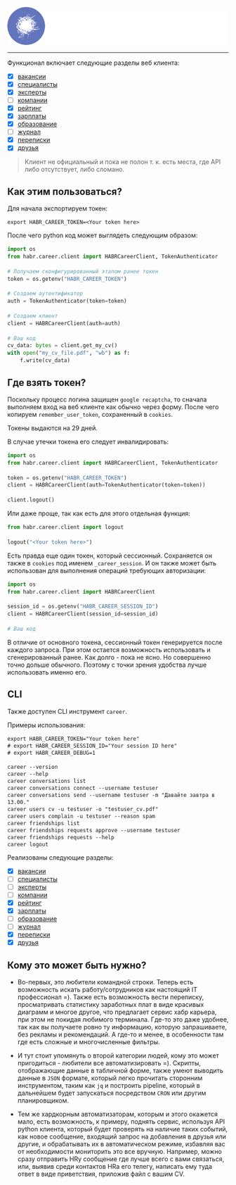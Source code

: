 ![](logos/logo.svg)

---

Функционал включает следующие разделы веб клиента:
- [x] [вакансии](https://career.habr.com/vacancies)
- [x] [специалисты](https://career.habr.com/resumes)
- [x] [эксперты](https://career.habr.com/experts)
- [ ] [компании](https://career.habr.com/companies)
- [x] [рейтинг](https://career.habr.com/companies/ratings)
- [x] [зарплаты](https://career.habr.com/salaries)
- [x] [образование](https://career.habr.com/courses)
- [ ] [журнал](https://career.habr.com/journal)
- [x] [переписки](https://career.habr.com/conversations)
- [x] [друзья](https://career.habr.com/x55aah/friends)

> Клиент не официальный и пока не полон т. к. есть места, где API 
> либо отсутствует, либо сломано.

## Как этим пользоваться?

Для начала экспортируем токен:
```shell
export HABR_CAREER_TOKEN=<Your token here>
```
После чего python код может выглядеть следующим образом:
```python
import os
from habr.career.client import HABRCareerClient, TokenAuthenticator

# Получаем сконфигурированный этапом ранее токен
token = os.getenv("HABR_CAREER_TOKEN")

# Создаем аутентификатор
auth = TokenAuthenticator(token=token)

# Создаем клиент
client = HABRCareerClient(auth=auth)

# Ваш код
cv_data: bytes = client.get_my_cv()
with open("my_cv_file.pdf", "wb") as f:
    f.write(cv_data)
```

## Где взять токен?

Поскольку процесс логина защищен `google recaptcha`, то сначала выполняем вход
на веб клиенте как обычно через форму. После чего копируем `remember_user_token`, 
сохраненный в `cookies`.

Токены выдаются на 29 дней.

В случае утечки токена его следует инвалидировать:
```python
import os
from habr.career.client import HABRCareerClient, TokenAuthenticator

token = os.getenv("HABR_CAREER_TOKEN")
client = HABRCareerClient(auth=TokenAuthenticator(token=token))

client.logout()
```
Или даже проще, так как есть для этого отдельная функция:
```python
from habr.career.client import logout

logout("<Your token here>")
```

Есть правда еще один токен, который сессионный.
Сохраняется он также в `cookies` под именем `_career_session`.
И он также может быть использован для выполнения операций требующих авторизации:

```python
import os
from habr.career.client import HABRCareerClient

session_id = os.getenv("HABR_CAREER_SESSION_ID")
client = HABRCareerClient(session_id=session_id)

# Ваш код
```

В отличие от основного токена, сессионный токен генерируется после каждого запроса.
При этом остается возможность использовать и сгенерированный ранее. Как долго - пока не ясно.
Но совершенно точно дольше обычного. Поэтому с точки зрения удобства лучше использовать
именно его.

## CLI

Также доступен CLI инструмент `career`.

Примеры использования:
```shell
export HABR_CAREER_TOKEN="Your token here"
# export HABR_CAREER_SESSION_ID="Your session ID here"
# export HABR_CAREER_DEBUG=1

career --version
career --help
career conversations list
career conversations connect --username testuser
career conversations send --username testuser -m "Давайте завтра в 13.00."
career users cv -u testuser -o "testuser_cv.pdf"
career users complain -u testuser --reason spam
career friendships list
career friendships requests approve --username testuser
career friendships requests --help
career logout
```

Реализованы следующие разделы:
- [x] [вакансии](https://career.habr.com/vacancies)
- [ ] [специалисты](https://career.habr.com/resumes)
- [ ] [эксперты](https://career.habr.com/experts)
- [ ] [компании](https://career.habr.com/companies)
- [x] [рейтинг](https://career.habr.com/companies/ratings)
- [x] [зарплаты](https://career.habr.com/salaries)
- [ ] [образование](https://career.habr.com/courses)
- [ ] [журнал](https://career.habr.com/journal)
- [x] [переписки](https://career.habr.com/conversations)
- [x] [друзья](https://career.habr.com/x55aah/friends)

## Кому это может быть нужно?

- Во-первых, это любители командной строки.
Теперь есть возможность искать работу/сотрудников как настоящий IT профессионал =).
Также есть возможность вести переписку, просматривать статистику заработных плат
в виде красивых диаграмм и многое другое, что предлагает сервис хабр карьера,
при этом не покидая любимого терминала. Где-то это даже удобнее, так как
вы получаете ровно ту информацию, которую запрашиваете, без рекламы и рекомендаций.
А где-то и менее, в особенности там где есть сложные и многочисленные фильтры.


- И тут стоит упомянуть о второй категории людей, кому это может пригодиться - 
любители все автоматизировать =). Скрипты, отображающие данные в табличной
форме, также умеют выводить данные в `JSON` формате, который легко прочитать
сторонним инструментом, таким как `jq` и построить pipeline, который в дальнейшем 
будет запускаться посредством `CRON` или другим планировщиком.


- Тем же хардкорным автоматизаторам, которым и этого окажется мало, есть возможность,
к примеру, поднять сервис, используя API python клиента, который будет проверять на наличие таких
событий, как новое сообщение, входящий запрос на добавления в друзья или другие,
и обрабатывать их в автоматическом режиме, избавляя вас от необходимости мониторить это все вручную.
Например, можно сразу отправить HRу сообщение где лучше всего с вами связаться, или, выявив среди
контактов HRа его телегу, написать ему туда ответ в виде приветствия, приложив файл с вашим CV.